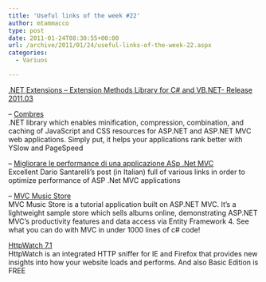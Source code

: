 ```yaml
---
title: 'Useful links of the week #22'
author: mtammacco
type: post
date: 2011-01-24T08:30:55+00:00
url: /archive/2011/01/24/useful-links-of-the-week-22.aspx
categories:
  - Variuos

---
```

[.NET Extensions &#8211; Extension Methods Library for C# and VB.NET- Release 2011.03][1]

&#8211; [Combres][2]  
.NET library which enables minification, compression, combination, and caching of JavaScript and CSS resources for ASP.NET and ASP.NET MVC web applications. Simply put, it helps your applications rank better with YSlow and PageSpeed

&#8211; [Migliorare le performance di una applicazione ASp .Net MVC][3]  
Excellent Dario Santarelli’s post (in Italian) full of various links in order to optimize performance of ASP .Net MVC applications

&#8211; [MVC Music Store][4]  
MVC Music Store is a tutorial application built on ASP.NET MVC. It&#8217;s a lightweight sample store which sells albums online, demonstrating ASP.NET MVC&#8217;s productivity features and data access via Entity Framework 4. See what you can do with MVC in under 1000 lines of c# code!

[HttpWatch 7.1][5]  
HttpWatch is an integrated HTTP sniffer for IE and Firefox that provides new insights into how your website loads and performs. And also Basic Edition is FREE

 [1]: http://dnpextensions.codeplex.com/releases/view/58664 ".NET Extensions - Extension Methods Library for C# and VB.NET- Release 2011.03"
 [2]: http://combres.codeplex.com/
 [3]: http://blogs.ugidotnet.org/dsantarelli/archive/2011/01/11/migliorare-le-performance-di-unapplicazione-asp.net-mvc.aspx
 [4]: http://mvcmusicstore.codeplex.com/
 [5]: http://www.httpwatch.com/?utm_source=codeproject&utm_medium=banner&utm_content=leaderboard&utm_campaign=codeproject_1010
